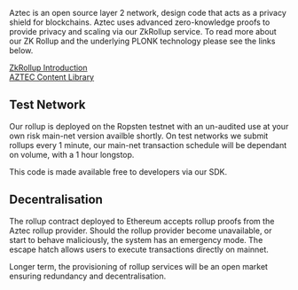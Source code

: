Aztec is an open source layer 2 network, design code that acts as a privacy shield for blockchains. Aztec uses advanced zero-knowledge proofs to provide privacy and scaling via our ZkRollup service. To read more about our ZK Rollup and the underlying PLONK technology please see the links below.

[ZkRollup Introduction](https://medium.com/)  
[AZTEC Content Library](https://aztecprotocol.com/reseearch)

## Test Network

Our rollup is deployed on the Ropsten testnet with an un-audited use at your own risk main-net version availble shortly. On test networks we submit rollups every 1 minute, our main-net transaction schedule will be dependant on volume, with a 1 hour longstop.

This code is made available free to developers via our SDK.

## Decentralisation

The rollup contract deployed to Ethereum accepts rollup proofs from the Aztec rollup provider. Should the rollup provider become unavailable, or start to behave maliciously, the system has an emergency mode. The escape hatch allows users to execute transactions directly on mainnet.

Longer term, the provisioning of rollup services will be an open market ensuring redundancy and decentralisation.
